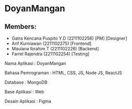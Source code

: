 # DoyanMangan

## Members:
- Gatra Kencana Puspito Y.D (2211102256) [PM] [Designer]
- Arif Kurniawan (2211102275) [Frontend]
- Maulana Ibrahim T (2211102226) [Backend]
- Farrel Rajendra (2211102254) [Testing]



Nama Aplikasi : DoyanMangan

Bahasa Pemrograman : HTML, CSS, JS, Node JS, ReactJS

Database : MongoDB

Base Aplikasi : Web

Desain Aplikasi : Figma
